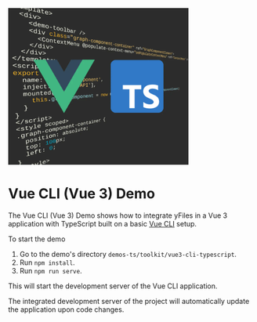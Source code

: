 <img src="../../resources/image/vue-cli-typescript.png" alt="demo-thumbnail" height="320"/>

# Vue CLI (Vue 3) Demo

The Vue CLI (Vue 3) Demo shows how to integrate yFiles in a Vue 3 application with TypeScript built on a basic [Vue CLI](https://cli.vuejs.org/) setup.

To start the demo

1.  Go to the demo's directory `demos-ts/toolkit/vue3-cli-typescript`.
2.  Run `npm install`.
3.  Run `npm run serve`.

This will start the development server of the Vue CLI application.

The integrated development server of the project will automatically update the application upon code changes.
